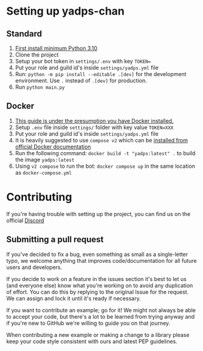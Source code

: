 # Setting up yadps-chan

## Standard
1. [First install minimum Python 3.10](https://www.python.org/downloads/)
2. Clone the project
3. Setup your bot token in `settings/.env` with key `TOKEN=`
4. Put your role and guild id's inside `settings/yadps.yml` file
5. Run: `python -m pip install --editable .[dev]` for the development environment. Use `.` instead of `.[dev]` for production. 
6. Run `python main.py`

## Docker
1. [This guide is under the presumption you have Docker installed.](https://docs.docker.com/get-docker/)
2. Setup `.env` file inside `settings/` folder with key value `TOKEN=XXX`
3. Put your role and guild id's inside `settings/yadps.yml` file
4. It is heavily suggested to use `compose v2` which can be [installed from official Docker documentation](https://docs.docker.com/compose/cli-command/)
5. Run the following command: `docker build -t "yadps:latest" .` to build the image `yadps:latest`
6. Using `v2 compose` to run the bot: `docker compose up` in the same location as `docker-compose.yml`

# Contributing
If you're having trouble with setting up the project, you can find us on the official [Discord](https://discord.gg/yadps)

## Submitting a pull request
If you've decided to fix a bug, even something as small as a single-letter typo, we welcome anything that improves code/documentation for all future users and developers.

If you decide to work on a feature in the issues section it's best to let us (and everyone else) know what you're working on to avoid any duplication of effort. You can do this by replying to the original Issue for the request.
We can assign and lock it until it's ready if necessary.

If you want to contribute an example; go for it! We might not always be able to accept your code, but there's a lot to be learned from trying anyway and if you're new to GitHub we're willing to guide you on that journey.

When contributing a new example or making a change to a library please keep your code style consistent with ours and latest PEP guidelines.
